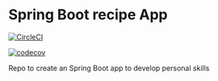 # Spring Boot recipe App

[![CircleCI](https://circleci.com/gh/Almeidinha/spring5-recipe-app.svg?style=svg)](https://circleci.com/gh/Almeidinha/spring5-recipe-app)

[![codecov](https://codecov.io/gh/Almeidinha/spring5-recipe-app/branch/master/graph/badge.svg)](https://codecov.io/gh/Almeidinha/spring5-recipe-app)


Repo to create an Spring Boot app to develop personal skills 